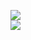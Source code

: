 [![](https://img.shields.io/badge/Made%20With-Github%20Spray-lightgrey.svg?style=for-the-badge&logo=github)](https://github.com/Annihil/github-spray#1482)  
[![](https://i.imgur.com/2DrTn0Z.gif)](https://github.com/Annihil/github-spray)
